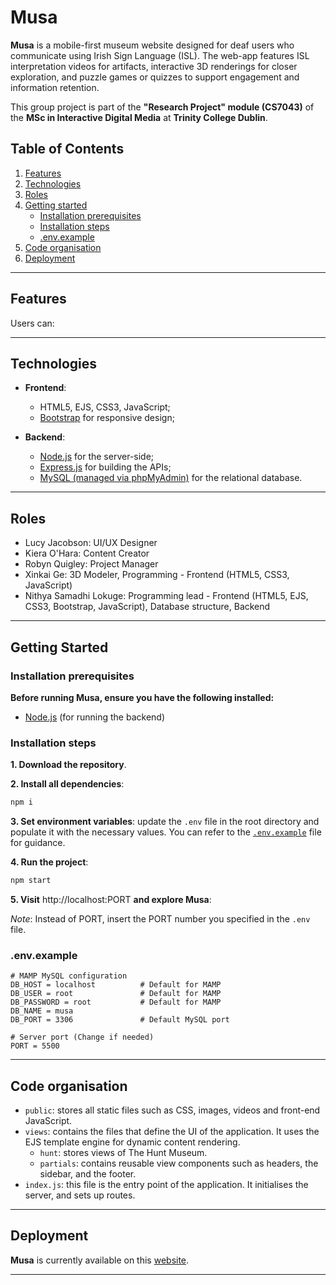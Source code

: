 # Musa

**Musa** is a mobile-first museum website designed for deaf users who communicate using Irish Sign Language (ISL). The web-app features ISL interpretation videos for artifacts, interactive 3D renderings for closer exploration, and puzzle games or quizzes to support engagement and information retention.

This group project is part of the **"Research Project" module (CS7043)** of the **MSc in Interactive Digital Media** at **Trinity College Dublin**.

## Table of Contents

1. [Features](#features)
2. [Technologies](#technologies)
3. [Roles](#roles)
4. [Getting started](#getting-started)
    - [Installation prerequisites](#installation-prerequisites)
    - [Installation steps](#installation-steps)
    - [.env.example](#envexample)
5. [Code organisation](#code-organisation)
6. [Deployment](#deployment)
---
## Features 
Users can:

---

## Technologies
- **Frontend**:  
  - HTML5, EJS, CSS3, JavaScript;
  - [Bootstrap](https://getbootstrap.com/) for responsive design;

- **Backend**:  
  - [Node.js](https://nodejs.org/) for the server-side;
  - [Express.js](https://expressjs.com/) for building the APIs;
  - [MySQL (managed via phpMyAdmin)](http://localhost/MAMP/) for the relational database.

---

## Roles 
- Lucy Jacobson: UI/UX Designer
- Kiera O'Hara: Content Creator
- Robyn Quigley: Project Manager
- Xinkai Ge: 3D Modeler, Programming - Frontend (HTML5, CSS3, JavaScript)
- Nithya Samadhi Lokuge: Programming lead - Frontend (HTML5, EJS, CSS3, Bootstrap, JavaScript), Database structure, Backend
  
---

## Getting Started

### Installation prerequisites 
**Before running **Musa**, ensure you have the following installed:**  
- [Node.js](https://nodejs.org/) (for running the backend)  

### Installation steps
**1. Download the repository**.

**2. Install all dependencies**: 
```bash
npm i
```
**3. Set environment variables**: update the `.env` file in the root directory and populate it with the necessary values. You can refer to the [`.env.example`](#envexample) file for guidance.

**4. Run the project**: 
```bash
npm start
```

**5. Visit** http://localhost:PORT **and explore Musa**: 

*Note*: Instead of PORT, insert the PORT number you specified in the `.env` file.

### .env.example

```env
# MAMP MySQL configuration
DB_HOST = localhost          # Default for MAMP
DB_USER = root               # Default for MAMP
DB_PASSWORD = root           # Default for MAMP
DB_NAME = musa            
DB_PORT = 3306               # Default MySQL port

# Server port (Change if needed)
PORT = 5500
```
---

## Code organisation

- `public`: stores all static files such as CSS, images, videos and front-end JavaScript.
- `views`: contains the files that define the UI of the application. It uses the EJS template engine for dynamic content rendering.
    - `hunt`: stores views of The Hunt Museum.
    - `partials`: contains reusable view components such as headers, the sidebar, and the footer.
- `index.js`: this file is the entry point of the application. It initialises the server, and sets up routes.

---

## Deployment

**Musa** is currently available on this [website](https://musa.scss.tcd.ie/). 

---
